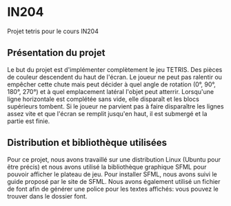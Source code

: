 # IN204
Projet tetris pour le cours IN204

## Présentation du projet
Le but du projet est d'implémenter complètement le jeu TETRIS. Des pièces de couleur descendent du haut de l'écran. Le joueur ne peut pas ralentir ou empêcher cette chute mais peut décider à quel angle de rotation (0°, 90°, 180°, 270°) et à quel emplacement latéral l'objet peut atterrir. Lorsqu'une ligne horizontale est complétée sans vide, elle disparaît et les blocs supérieurs tombent. Si le joueur ne parvient pas à faire disparaître les lignes assez vite et que l'écran se remplit jusqu'en haut, il est submergé et la partie est finie.

## Distribution et bibliothèque utilisées
Pour ce projet, nous avons travaillé sur une distribution Linux (Ubuntu pour être précis) et nous avons utilisé la bibliothèque graphique SFML pour pouvoir afficher le plateau de jeu. Pour installer SFML, nous avons suivi le guide proposé par le site de SFML. Nous avons également utilisé un fichier de font afin de générer une police pour les textes affichés: vous pouvez le trouver dans le dossier font.
